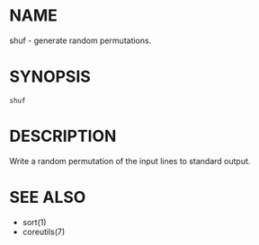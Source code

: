 # NAME
shuf - generate random permutations.

# SYNOPSIS

    shuf

# DESCRIPTION
Write a random permutation of the input lines to standard output.

# SEE ALSO
- sort(1)
- coreutils(7)
